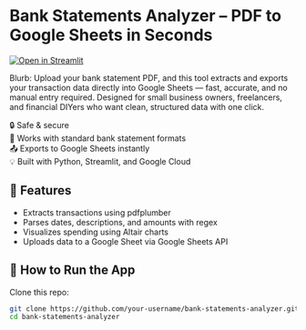 # Bank Statements Analyzer – PDF to Google Sheets in Seconds

[![Open in Streamlit](https://static.streamlit.io/badges/streamlit_badge_black_white.svg)](https://bank-statements-analyzer-hjprysshagppudta988dre.streamlit.app/)

Blurb: Upload your bank statement PDF, and this tool extracts and exports your transaction data directly into Google Sheets — fast, accurate, and no manual entry required. Designed for small business owners, freelancers, and financial DIYers who want clean, structured data with one click.

🔒 Safe & secure  
📄 Works with standard bank statement formats  
📤 Exports to Google Sheets instantly  
💡 Built with Python, Streamlit, and Google Cloud

## 🔧 Features

- Extracts transactions using pdfplumber  
- Parses dates, descriptions, and amounts with regex  
- Visualizes spending using Altair charts  
- Uploads data to a Google Sheet via Google Sheets API

## 🚀 How to Run the App

Clone this repo:

```bash
git clone https://github.com/your-username/bank-statements-analyzer.git
cd bank-statements-analyzer


